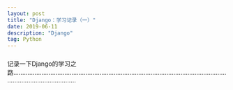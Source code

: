 ```yaml
---
layout: post
title: "Django：学习记录（一）"
date: 2019-06-11 
description: "Django"
tag: Python
---   
```


### 

记录一下Django的学习之路................................................................................................................................................................





